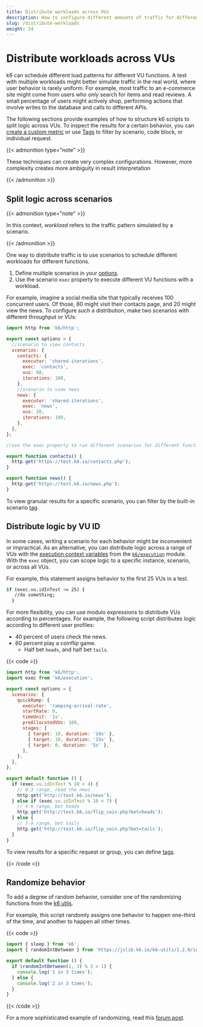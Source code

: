 ```yaml
---
title: Distribute workloads across VUs
description: How to configure different amounts of traffic for different VU behaviors
slug: /distribute-workloads
weight: 24
---
```


# Distribute workloads across VUs

k6 can schedule different load patterns for different VU functions.
A test with multiple workloads might better simulate traffic in the real world, where user behavior is rarely uniform.
For example, most traffic to an e-commerce site might come from users who only search for items and read reviews. A small percentage of users might actively shop, performing actions that involve writes to the database and calls to different APIs.

The following sections provide examples of how to structure k6 scripts to split logic across VUs.
To inspect the results for a certain behavior, you can [create a custom metric](https://grafana.com/docs/k6/<K6_VERSION>/using-k6/metrics/create-custom-metrics) or use [Tags](https://grafana.com/docs/k6/<K6_VERSION>/using-k6/tags-and-groups) to filter by scenario, code block, or individual request.

{{< admonition type="note" >}}

These techniques can create very complex configurations.
However, more complexity creates more ambiguity in result interpretation

{{< /admonition >}}

## Split logic across scenarios

{{< admonition type="note" >}}

In this context, _workload_ refers to the traffic pattern simulated by a scenario.

{{< /admonition >}}

One way to distribute traffic is to use scenarios to schedule different workloads for different functions.

1. Define multiple scenarios in your [options](https://grafana.com/docs/k6/<K6_VERSION>/using-k6/k6-options).
1. Use the scenario `exec` property to execute different VU functions with a workload.

For example, imagine a social media site that typically receives 100 concurrent users.
Of those, 80 might visit their contacts page, and 20 might view the news.
To configure such a distribution, make two scenarios with different throughput or VUs:

```javascript
import http from 'k6/http';

export const options = {
  //scenario to view contacts
  scenarios: {
    contacts: {
      executor: 'shared-iterations',
      exec: 'contacts',
      vus: 80,
      iterations: 100,
    },
    //scenario to view news
    news: {
      executor: 'shared-iterations',
      exec: 'news',
      vus: 20,
      iterations: 100,
    },
  },
};

//use the exec property to run different scenarios for different functions

export function contacts() {
  http.get('https://test.k6.io/contacts.php');
}

export function news() {
  http.get('https://test.k6.io/news.php');
}
```

To view granular results for a specific scenario, you can filter by the built-in scenario [tag](https://grafana.com/docs/k6/<K6_VERSION>/using-k6/tags-and-groups).

## Distribute logic by VU ID

In some cases, writing a scenario for each behavior might be inconvenient or impractical.
As an alternative, you can distribute logic across a range of VUs with the [execution context variables](https://grafana.com/docs/k6/<K6_VERSION>/using-k6/execution-context-variables) from the [`k6/execution`](https://grafana.com/docs/k6/<K6_VERSION>/javascript-api/k6-execution) module.
With the `exec` object, you can scope logic to a specific instance, scenario, or across all VUs.

For example, this statement assigns behavior to the first 25 VUs in a test.

```bash
if (exec.vu.idInTest <= 25) {
   //do something;
  }
```

For more flexibility, you can use modulo expressions to distribute VUs according to percentages.
For example, the following script distributes logic according to different user profiles:

- 40 percent of users check the news.
- 60 percent play a coinflip game.
  - Half bet `heads`, and half bet `tails`.

{{< code >}}

```javascript
import http from 'k6/http';
import exec from 'k6/execution';

export const options = {
  scenarios: {
    quickRamp: {
      executor: 'ramping-arrival-rate',
      startRate: 0,
      timeUnit: '1s',
      preAllocatedVUs: 100,
      stages: [
        { target: 10, duration: '10s' },
        { target: 10, duration: '15s' },
        { target: 0, duration: '5s' },
      ],
    },
  },
};

export default function () {
  if (exec.vu.idInTest % 10 < 4) {
    // 0-3 range, read the news
    http.get('http://test.k6.io/news');
  } else if (exec.vu.idInTest % 10 < 7) {
    // 4-6 range, bet heads
    http.get('http://test.k6.io/flip_coin.php?bet=heads');
  } else {
    // 7-9 range, bet tails
    http.get('http://test.k6.io/flip_coin.php?bet=tails');
  }
}
```

To view results for a specific request or group, you can define [tags](https://grafana.com/docs/k6/<K6_VERSION>/using-k6/tags-and-groups).

{{< /code >}}

## Randomize behavior

To add a degree of random behavior, consider one of the randomizing functions from the [k6 utils](https://grafana.com/docs/k6/<K6_VERSION>/javascript-api/jslib/utils).

For example, this script randomly assigns one behavior to happen one-third of the time, and another to happen all other times.

{{< code >}}

```javascript
import { sleep } from 'k6';
import { randomIntBetween } from 'https://jslib.k6.io/k6-utils/1.2.0/index.js';

export default function () {
  if (randomIntBetween(1, 3) % 3 > 1) {
    console.log('1 in 3 times');
  } else {
    console.log('2 in 3 times');
  }
}
```

{{< /code >}}

For a more sophisticated example of randomizing, read this [forum post](https://community.grafana.com/t/how-to-distribute-vus-across-different-scenarios-with-k6/97698/17).
